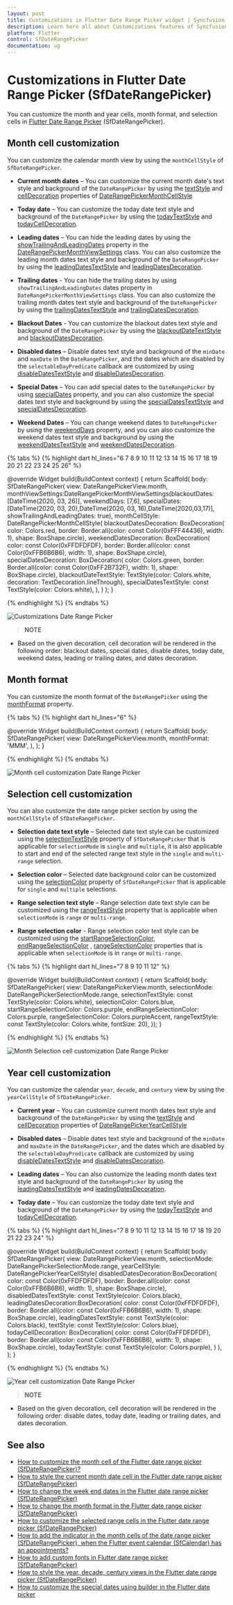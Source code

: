 ```yaml
---
layout: post
title: Customizations in Flutter Date Range Picker widget | Syncfusion
description: Learn here all about Customizations features of Syncfusion Flutter Date Range Picker (SfDateRangePicker) widget and more. 
platform: Flutter
control: SfDateRangePicker
documentation: ug
---
```


# Customizations in Flutter Date Range Picker (SfDateRangePicker)
You can customize the month and year cells, month format, and selection cells in [Flutter Date Range Picker](https://www.syncfusion.com/flutter-widgets/flutter-daterangepicker) (SfDateRangePicker).

## Month cell customization
You can customize the calendar month view by using the `monthCellStyle` of `SfDateRangePicker`.

*    **Current month dates** – You can customize the current month date's text style and background of the `DateRangePicker` by using the [textStyle](https://pub.dev/documentation/syncfusion_flutter_datepicker/latest/datepicker/DateRangePickerMonthCellStyle/textStyle.html) and [cellDecoration](https://pub.dev/documentation/syncfusion_flutter_datepicker/latest/datepicker/DateRangePickerMonthCellStyle/cellDecoration.html) properties of [DateRangePickerMonthCellStyle](https://pub.dev/documentation/syncfusion_flutter_datepicker/latest/datepicker/DateRangePickerMonthCellStyle-class.html)

*    **Today date** – You can customize the today date text style and background of the `DateRangePicker` by using the [todayTextStyle](https://pub.dev/documentation/syncfusion_flutter_datepicker/latest/datepicker/DateRangePickerMonthCellStyle/todayTextStyle.html) and [todayCellDecoration](https://pub.dev/documentation/syncfusion_flutter_datepicker/latest/datepicker/DateRangePickerMonthCellStyle/todayCellDecoration.html).

*    **Leading dates** – You can hide the leading dates by using the [showTrailingAndLeadingDates](https://pub.dev/documentation/syncfusion_flutter_datepicker/latest/datepicker/DateRangePickerMonthViewSettings/showTrailingAndLeadingDates.html) property in the [DateRangePickerMonthViewSettings](https://pub.dev/documentation/syncfusion_flutter_datepicker/latest/datepicker/DateRangePickerMonthViewSettings-class.html) class. You can also customize the leading month dates text style and background of the `DateRangePicker` by using the [leadingDatesTextStyle](https://pub.dev/documentation/syncfusion_flutter_datepicker/latest/datepicker/DateRangePickerMonthCellStyle/leadingDatesTextStyle.html) and [leadingDatesDecoration](https://pub.dev/documentation/syncfusion_flutter_datepicker/latest/datepicker/DateRangePickerMonthCellStyle/leadingDatesDecoration.html).

*    **Trailing dates** - You can hide the trailing dates by using `showTrailingAndLeadingDates` dates property in `DateRangePickerMonthViewSettings` class. You can also customize the trailing month dates text style and background of the `DateRangePicker` by using the [trailingDatesTextStyle](https://pub.dev/documentation/syncfusion_flutter_datepicker/latest/datepicker/DateRangePickerMonthCellStyle/trailingDatesTextStyle.html) and  [trailingDatesDecoration](https://pub.dev/documentation/syncfusion_flutter_datepicker/latest/datepicker/DateRangePickerMonthCellStyle/trailingDatesDecoration.html).

*    **Blackout Dates** - You can customize the blackout dates text style and background of the `DateRangePicker` by using the [blackoutDateTextStyle](https://pub.dev/documentation/syncfusion_flutter_datepicker/latest/datepicker/DateRangePickerMonthCellStyle/blackoutDateTextStyle.html) and [blackoutDatesDecoration](https://pub.dev/documentation/syncfusion_flutter_datepicker/latest/datepicker/DateRangePickerMonthCellStyle/blackoutDatesDecoration.html).

*    **Disabled dates** – Disable dates text style and background of the `minDate` and `maxDate` in the `DateRangePicker`, and the dates which are disabled by the `selectableDayPredicate` callback are customized by using [disableDatesTextStyle](https://pub.dev/documentation/syncfusion_flutter_datepicker/latest/datepicker/DateRangePickerMonthCellStyle/disabledDatesTextStyle.html) and  [disableDatesDecoration](https://pub.dev/documentation/syncfusion_flutter_datepicker/latest/datepicker/DateRangePickerMonthCellStyle/disabledDatesDecoration.html).

*    **Special Dates** – You can add special dates to the `DateRangePicker` by using [specialDates](https://pub.dev/documentation/syncfusion_flutter_datepicker/latest/datepicker/DateRangePickerMonthViewSettings/specialDates.html) property, and you can also customize the special dates text style and background by using the [specialDatesTextStyle](https://pub.dev/documentation/syncfusion_flutter_datepicker/latest/datepicker/DateRangePickerMonthCellStyle/specialDatesTextStyle.html) and [specialDatesDecoration](https://pub.dev/documentation/syncfusion_flutter_datepicker/latest/datepicker/DateRangePickerMonthCellStyle/specialDatesDecoration.html).

*    **Weekend Dates** – You can change weekend dates to `DateRangePicker` by using the [weekendDays](https://pub.dev/documentation/syncfusion_flutter_datepicker/latest/datepicker/DateRangePickerMonthViewSettings/weekendDays.html) property, and you can also customize the weekend dates text style and background by using the [weekendDatesTextStyle](https://pub.dev/documentation/syncfusion_flutter_datepicker/latest/datepicker/DateRangePickerMonthCellStyle/weekendTextStyle.html) and [weekendDatesDecoration](https://pub.dev/documentation/syncfusion_flutter_datepicker/latest/datepicker/DateRangePickerMonthCellStyle/weekendDatesDecoration.html).

{% tabs %}
{% highlight dart hl_lines="6 7 8 9 10 11 12 13 14 15 16 17 18 19 20 21 22 23 24 25 26" %}

@override
Widget build(BuildContext context) {
    return Scaffold(
        body: SfDateRangePicker(
          view: DateRangePickerView.month,
          monthViewSettings:DateRangePickerMonthViewSettings(blackoutDates:[DateTime(2020, 03, 26)],
              weekendDays: [7,6],
              specialDates:[DateTime(2020, 03, 20),DateTime(2020, 03, 16),DateTime(2020,03,17)],
              showTrailingAndLeadingDates: true),
          monthCellStyle: DateRangePickerMonthCellStyle(
            blackoutDatesDecoration: BoxDecoration(
                color: Colors.red,
                border: Border.all(color: const Color(0xFFF44436), width: 1),
                shape: BoxShape.circle),
            weekendDatesDecoration: BoxDecoration(
                color: const Color(0xFFDFDFDF),
                border: Border.all(color: const Color(0xFFB6B6B6), width: 1),
                shape: BoxShape.circle),
            specialDatesDecoration: BoxDecoration(
                color: Colors.green,
                border: Border.all(color: const Color(0xFF2B732F), width: 1),
                shape: BoxShape.circle),
            blackoutDateTextStyle: TextStyle(color: Colors.white, decoration: TextDecoration.lineThrough),
            specialDatesTextStyle: const TextStyle(color: Colors.white),
          ),
        )
    );
}

{% endhighlight %}
{% endtabs %}

![Customizations Date Range Picker](images/customizations/customizations.png)

>**NOTE**
* Based on the given decoration, cell decoration will be rendered in the following order: blackout dates, special dates, disable dates, today date, weekend dates, leading or trailing dates, and dates decoration.

## Month format
You can customize the month format of the `DateRangePicker` using the [monthFormat](https://pub.dev/documentation/syncfusion_flutter_datepicker/latest/datepicker/SfDateRangePicker/monthFormat.html) property.

{% tabs %}
{% highlight dart hl_lines="6" %}

@override
Widget build(BuildContext context) {
  return Scaffold(
    body: SfDateRangePicker(
      view: DateRangePickerView.month,
      monthFormat: 'MMM',
    ),
  );
}

{% endhighlight %}
{% endtabs %}

![Month cell customization Date Range Picker](images/customizations/monthcell_customization.png)

## Selection cell customization

You can also customize the date range picker section by using the `monthCellStyle` of `SfDateRangePicker`.

*    **Selection date text style** – Selected date text style can be customized using the [selectionTextStyle](https://pub.dev/documentation/syncfusion_flutter_datepicker/latest/datepicker/SfDateRangePicker/selectionTextStyle.html) property of `SfDateRangePicker` that is applicable for `selectionMode` is `single` and `multiple`, it is also applicable to start and end of the selected range text style in the `single` and `multi-range` selection.

*    **Selection color** – Selected date background color can be customized using the [selectionColor](https://pub.dev/documentation/syncfusion_flutter_datepicker/latest/datepicker/SfDateRangePicker/selectionColor.html) property of `SfDateRangePicker` that is applicable for `single` and `multiple` selections.

*    **Range selection text style** – Range selection date text style can be customized using the [rangeTextStyle](https://pub.dev/documentation/syncfusion_flutter_datepicker/latest/datepicker/SfDateRangePicker/rangeTextStyle.html) property that is applicable when `selectionMode` is `range` or `multi-range`.

*    **Range selection color** - Range selection color text style can be customized using the [startRangeSelectionColor](https://pub.dev/documentation/syncfusion_flutter_datepicker/latest/datepicker/SfDateRangePicker/startRangeSelectionColor.html), [endRangeSelectionColor](https://pub.dev/documentation/syncfusion_flutter_datepicker/latest/datepicker/SfDateRangePicker/endRangeSelectionColor.html) , [rangeSelectionColor](https://pub.dev/documentation/syncfusion_flutter_datepicker/latest/datepicker/SfDateRangePicker/rangeSelectionColor.html)  properties that is applicable when `selectionMode` is in `range` or `multi-range`.

{% tabs %}
{% highlight dart hl_lines="7 8 9 10 11 12" %}

@override
  Widget build(BuildContext context) {
    return Scaffold(
        body: SfDateRangePicker(
      view: DateRangePickerView.month,
      selectionMode: DateRangePickerSelectionMode.range,
      selectionTextStyle: const TextStyle(color: Colors.white),
      selectionColor: Colors.blue,
      startRangeSelectionColor: Colors.purple,
      endRangeSelectionColor: Colors.purple,
      rangeSelectionColor: Colors.purpleAccent,
      rangeTextStyle: const TextStyle(color: Colors.white, fontSize: 20),
    ));
  }

{% endhighlight %}
{% endtabs %}

![Month Selection cell customization Date Range Picker](images/customizations/monthcell_selection_customization.png)

## Year cell customization
You can customize the calendar `year`, `decade`, and `century` view by using the `yearCellStyle` of `SfDateRangePicker`. 

*   **Current year** – You can customize current month dates text style and background of the `DateRangePicker` by using the [textStyle](https://pub.dev/documentation/syncfusion_flutter_datepicker/latest/datepicker/DateRangePickerMonthCellStyle/textStyle.html) and [cellDecoration](https://pub.dev/documentation/syncfusion_flutter_datepicker/latest/datepicker/DateRangePickerMonthCellStyle/cellDecoration.html) properties of [DateRangePickerYearCellStyle](https://pub.dev/documentation/syncfusion_flutter_datepicker/latest/datepicker/DateRangePickerYearCellStyle-class.html)

*   **Disabled dates** – Disable dates text style and background of the `minDate` and `maxDate` in the `DateRangePicker`, and the dates which are disabled by the `selectableDayPredicate` callback are customized by using [disableDatesTextStyle](https://pub.dev/documentation/syncfusion_flutter_datepicker/latest/datepicker/DateRangePickerMonthCellStyle/disabledDatesTextStyle.html) and  [disableDatesDecoration](https://pub.dev/documentation/syncfusion_flutter_datepicker/latest/datepicker/DateRangePickerMonthCellStyle/disabledDatesDecoration.html).

*   **Leading dates** –  You can also customize the leading month dates text style and background of the `DateRangePicker` by using the [leadingDatesTextStyle](https://pub.dev/documentation/syncfusion_flutter_datepicker/latest/datepicker/DateRangePickerMonthCellStyle/leadingDatesTextStyle.html) and [leadingDatesDecoration](https://pub.dev/documentation/syncfusion_flutter_datepicker/latest/datepicker/DateRangePickerMonthCellStyle/leadingDatesDecoration.html).

*   **Today date** – You can customize the today date text style and background of the `DateRangePicker` by using the [todayTextStyle](https://pub.dev/documentation/syncfusion_flutter_datepicker/latest/datepicker/DateRangePickerMonthCellStyle/todayTextStyle.html) and [todayCellDecoration](https://pub.dev/documentation/syncfusion_flutter_datepicker/latest/datepicker/DateRangePickerMonthCellStyle/todayCellDecoration.html).

{% tabs %}
{% highlight dart hl_lines="7 8 9 10 11 12 13 14 15 16 17 18 19 20 21 22 23 24" %}

@override
Widget build(BuildContext context) {
    return Scaffold(
        body: SfDateRangePicker(
        view: DateRangePickerView.month,
        selectionMode: DateRangePickerSelectionMode.range,
        yearCellStyle: DateRangePickerYearCellStyle(
            disabledDatesDecoration:BoxDecoration(
                   color: const Color(0xFFDFDFDF),
                   border: Border.all(color: const Color(0xFFB6B6B6), width: 1),
                   shape: BoxShape.circle),
            disabledDatesTextStyle: const TextStyle(color: Colors.black),
            leadingDatesDecoration:BoxDecoration(
                   color: const Color(0xFFDFDFDF),
                   border: Border.all(color: const Color(0xFFB6B6B6), width: 1),
                   shape: BoxShape.circle),
            leadingDatesTextStyle: const TextStyle(color: Colors.black),
            textStyle: const TextStyle(color: Colors.blue),
            todayCellDecoration: BoxDecoration(
                   color: const Color(0xFFDFDFDF),
                   border: Border.all(color: const Color(0xFFB6B6B6), width: 1),
                   shape: BoxShape.circle),
           todayTextStyle: const TextStyle(color: Colors.purple),
           )
         ),
     );
}

{% endhighlight %}
{% endtabs %}

![Year cell customization Date Range Picker](images/customizations/yearcell_customization.png)

>**NOTE**
* Based on the given decoration, cell decoration will be rendered in the following order: disable dates, today date, leading or trailing dates, and dates decoration.

## See also

* [How to customize the month cell of the Flutter date range picker (SfDateRangePicker)?](https://support.syncfusion.com/kb/article/9811/how-to-customize-the-month-cell-of-the-flutter-date-range-picker-sfdaterangepicker)
* [How to style the current month date cell in the Flutter date range picker (SfDateRangePicker)](https://support.syncfusion.com/kb/article/10681/how-to-style-the-current-month-date-cell-in-the-flutter-date-range-picker-sfdaterangepicker)
* [How to change the week end dates in the Flutter date range picker (SfDateRangePicker)](https://support.syncfusion.com/kb/article/10661/how-to-change-the-week-end-dates-in-the-flutter-date-range-picker-sfdaterangepicker)
* [How to change the month format in the Flutter date range picker (SfDateRangePicker)](https://support.syncfusion.com/kb/article/10612/how-to-change-the-month-format-in-the-flutter-date-range-picker-sfdaterangepicker)
* [How to customize the selected range cells in the Flutter date range picker (SfDateRangePicker)](https://support.syncfusion.com/kb/article/10773/how-to-customize-the-selected-range-cells-in-the-flutter-date-range-picker)
* [How to add the indicator in the month cells of the date range picker (SfDateRangePicker), when the Flutter event calendar (SfCalendar) has an appointments?](https://support.syncfusion.com/kb/article/10500/how-to-add-the-indicator-in-the-month-cells-of-the-date-range-picker-sfdaterangepicker-when)
* [How to add custom fonts in Flutter date range picker (SfDateRangePicker)](https://support.syncfusion.com/kb/article/10705/how-to-add-custom-fonts-in-the-flutter-date-range-picker-sfdaterangepicker)
* [How to style the year, decade, century views in the Flutter date range picker (SfDateRangePicker)](https://support.syncfusion.com/kb/article/10789/how-to-style-the-year-decade-century-views-in-the-flutter-date-range-picker)
* [How to customize the special dates using builder in the Flutter date picker](https://support.syncfusion.com/kb/article/10750/how-to-customize-the-special-dates-using-builder-in-the-flutter-date-range-picker)